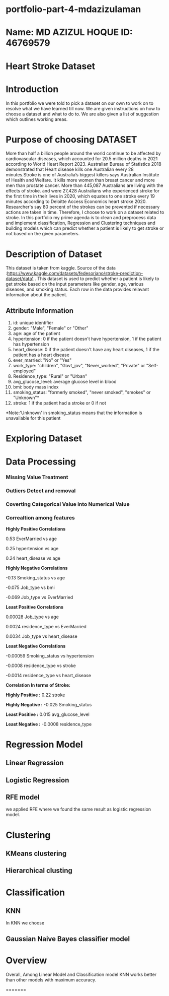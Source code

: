 # portfolio-part-4-mdazizulaman
# Name: MD AZIZUL HOQUE ID: 46769579
# Heart Stroke Dataset
# Introduction
In this portfolio we were told to pick a dataset on our own to work on to resolve what we have learned till now. We are given instructions on how to choose a dataset and what to do to. We are also given a list of suggestion which outlines working areas.
# Purpose of choosing DATASET
More than half a billion people around the world continue to be affected by cardiovascular diseases, which accounted for 20.5 million deaths in 2021 according to World Heart Report 2023. Australian Bureau of Statistics 2018 demonstrated that Heart disease kills one Australian every 28 minutes.Stroke is one of Australia’s biggest killers says Australian Institute of Health and Welfare. It kills more women than breast cancer and more men than prostate cancer. More than 445,087 Australians are living with the effects of stroke. and were 27,428 Australians who experienced stroke for the first time in their lives in 2020, which equates to one stroke every 19 minutes according to Deloitte Access Economics heart stroke 2020. Researcher's say 80 percent of the strokes can be prevented if necessary actions are taken in time. Therefore, I choose to work on a dataset related to stroke. In this portfolio my prime agenda is to clean and preprocess data and implement classification, Regression and Clustering techniques and building models which can predict whether a patient is likely to get stroke or not based on the given parameters.
# Description of Dataset
This dataset is taken from kaggle. Source of the data :https://www.kaggle.com/datasets/fedesoriano/stroke-prediction-dataset/data1 . This dataset is used to predict whether a patient is likely to get stroke based on the input parameters like gender, age, various diseases, and smoking status. Each row in the data provides relavant information about the patient.
## Attribute Information
1) id: unique identifier
2) gender: "Male", "Female" or "Other"
3) age: age of the patient
4) hypertension: 0 if the patient doesn't have hypertension, 1 if the patient has hypertension
5) heart_disease: 0 if the patient doesn't have any heart diseases, 1 if the patient has a heart disease
6) ever_married: "No" or "Yes"
7) work_type: "children", "Govt_jov", "Never_worked", "Private" or "Self-employed"
8) Residence_type: "Rural" or "Urban"
9) avg_glucose_level: average glucose level in blood
10) bmi: body mass index
11) smoking_status: "formerly smoked", "never smoked", "smokes" or "Unknown"*
12) stroke: 1 if the patient had a stroke or 0 if not

*Note:'Unknown' in smoking_status means that the information is unavailable for this patient
# Exploring Dataset
# Data Processing
### Missing Value Treatment

### Outliers Detect and removal

### Coverting Categorical Value into Numerical Value

### Correaltion among features
**Highly Positive Correlations**

0.53 EverMarried vs age 

0.25 hypertension vs age

0.24 heart_disease vs age

**Highly Negative Correlations**

-0.13 Smoking_status vs age

-0.075 Job_type vs bmi

-0.069 Job_type vs EverMarried

**Least Positive Correlations**

0.00028 Job_type vs age

0.0024 residence_type vs EverMarried

0.0034 Job_type vs heart_disease

**Least Negative Correlations**

-0.00059 Smoking_status vs hypertension

-0.0008 residence_type vs stroke

-0.0014 residence_type vs heart_disease

**Correlation In terms of Stroke:**

**Highly Positive :** 0.22 stroke

**Highly Negative :** -0.025 Smoking_status

**Least Positive :** 0.015 avg_glucose_level

**Least Negative :** -0.0008 residence_type
# Regression Model
## Linear Regression
## Logistic Regression
## RFE model
we applied RFE where we found the same result as logistic regression model.
# Clustering
## KMeans clustering
## Hierarchical clusting
# Classification
## KNN
In KNN we choose 
## Gaussian Naive Bayes classifier model
# Overview
Overall, Among Linear Model and Classification model KNN works better than other models with maximum accuracy.

=======

